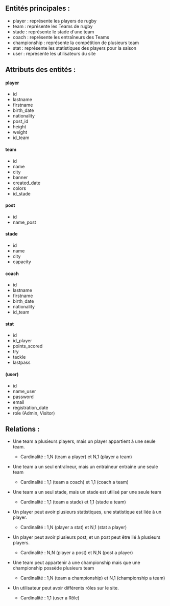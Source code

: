 ## Entités principales :

- player : représente les players de rugby
- team : représente les Teams de rugby
- stade : représente le stade d'une team
- coach : représente les entraîneurs des Teams
- championship : représente la compétition de plusieurs team
- stat : représente les statistiques des players pour la saison
- user : représente les utilisateurs du site


## Attributs des entités :

#### player

- id
- lastname
- firstname
- birth_date
- nationality
- post_id
- height
- weight
- id_team 


#### team

- id
- name
- city
- banner
- created_date
- colors
- id_stade


#### post

- id
- name_post

#### stade

- id
- name
- city
- capacity

#### coach

- id
- lastname
- firstname
- birth_date
- nationality
- id_team


#### stat

- id
- id_player
- points_scored
- try
- tackle
- lastpass


#### (user)

- id
- name_user
- password
- email
- registration_date
- role (Admin, Visitor)


## Relations :

  
- Une team a plusieurs players, mais un player appartient à une seule team.
    - Cardinalité : 1,N (team a player) et N,1 (player a team)
  
  
- Une team a un seul entraîneur, mais un entraîneur entraîne une seule team
    - Cardinalité : 1,1 (team a coach) et 1,1 (coach a team)

- Une team a un seul stade, mais un stade est utilisé par une seule team
    - Cardinalité : 1,1 (team a stade) et 1,1 (stade a team)

- Un player peut avoir plusieurs statistiques, une statistique est liée à un player.
    - Cardinalité : 1,N (player a stat) et N,1 (stat a player)


- Un player peut avoir plusieurs post, et un post peut être lié à plusieurs players.
  - Cardinalité : N,N (player a post) et N,N (post a player)


- Une team peut appartenir à une championship mais que une championship possède plusieurs team 
  - Cardinalité : 1,N (team a championship) et N,1 (championship a team)

- Un utilisateur peut avoir différents rôles sur le site.
    - Cardinalité : 1,1 (user a Rôle)